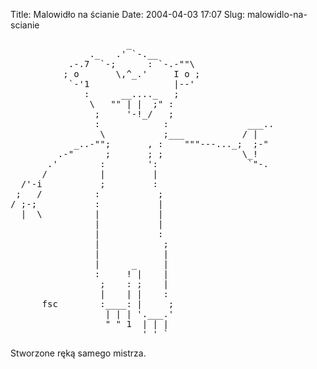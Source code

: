 Title: Malowidło na ścianie
Date: 2004-04-03 17:07
Slug: malowidlo-na-scianie

<pre>
                      _
               ._   .' `-.__
           .-.7  `-;      : `-.-""\
          ; o       \,^_.'     I o ;
           `-'1                |--'
              :      __...._   ;
               \   "" | |  ;" :
                ;     '-!_/   ;
                :            :               ___..
                 \           ;___           / |
            _..-"";       , :    """---..._;  ;-"
         .-"      ;       ; ;               \_!
       .'        :        ':                 `"-.
      /          |         |
  /'-i           ;         :
 ;   /          :           ;
/ ;-;           :           |
  |  \          |           |
                |           |
                |           :
                |            ;
                |            |
                |      _     |
                :     ! |    |
                 ;    : ;    |
                 |    | |    :
      fsc        :____: |     ;
                  | | | '.___.'
                  " " 1  | | |
                         ' ' `
</pre>

Stworzone ręką samego mistrza.
